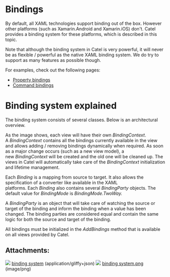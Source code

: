 # Bindings

By default, all XAML technologies support binding out of the box. However other platforms (such as Xamarin.Android and Xamarin.iOS) don't. Catel provides a binding system for these platforms, which is described in this topic.

Note that although the binding system in Catel is very powerful, it will never be as flexible / powerful as the native XAML binding system. We do try to support as many features as possible though.

For examples, check out the following pages:

-   [Property bindings](./property-bindings.md)
-   [Command bindings](/./command-bindings.md)

# Binding system explained

The binding system consists of several classes. Below is an architectural overview.

As the image shows, each view will have their own *BindingContext*. A *BindingContext* contains all the bindings currently available in the view and allows adding / removing bindings dynamically when required. As soon as a major change occurs (such as a new view model), a new *BindingContext* will be created and the old one will be cleaned up. The views in Catel will automatically take care of the *BindingContext* initialization and lifetime management.

Each *Binding* is a mapping from source to target. It also allows the specification of a converter like available in the XAML platforms. Each *Binding* also contains several *BindingParty* objects. The default value for *BindingMode* is *BindingMode.TwoWay.*

A *BindingParty* is an object that will take care of watching the source or target of the binding and inform the binding when a value has been changed. The binding parties are considered equal and contain the same logic for both the source and target of the binding.

All bindings must be initialized in the *AddBindings* method that is available on all views provided by Catel. 

## Attachments:

![](images/icons/bullet_blue.gif) [binding system](attachments/26771484/26968066) (application/gliffy+json)
 ![](images/icons/bullet_blue.gif) [binding system.png](attachments/26771484/26968067.png) (image/png)

